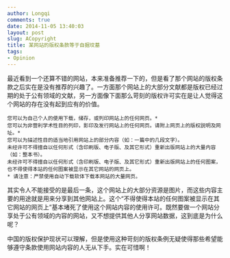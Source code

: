 ```yaml
---
author: Longqi
comments: true
date: 2014-11-05 13:40:03
layout: post
slug: ACopyright
title: 某网站的版权条款等于自掘坟墓
tags:
- Opinion
---
```


最近看到一个还算不错的网站，本来准备推荐一下的，但是看了那个网站的版权条款之后实在是没有推荐的兴趣了。一方面那个网站上的大部分文献都是版权已经过期的处于公有领域的文献，另一方面像下面那么苛刻的版权许可实在是让人觉得这个网站的存在没有起到应有的价值。

	您可以为自己个人的使用下载，储存，或列印网站上的任何网页。*
	您可以为非营利学术性目的列印，影印及发行网站上的任何网页。请附上网页上的版权説明及网址。*
	您可以为描述性目的适当地引用网站上的部分内容（如：一篇中的几段文字）。
	未经许可不得擅自以任何形式（含印刷版、电子版、及其它形式）重新出版网站上的大量内容（如：整本书）。
	未经许可不得擅自以任何形式（含印刷版、电子版、及其它形式）重新出版网站上的任何图案，也不得使得本站的任何图案被显示在其它网站的网页上。
	* 请注意：严禁使用自动下载软体下载本网站的大量网页。

其实令人不能接受的是最后一条，这个网站上的大部分资源是图片，而这些内容主要的用途就是用来分享到其他网站上。这个“不得使得本站的任何图案被显示在其它网站的网页上”基本堵死了使用这个网站内容的使用许可。既然要做一个网站分享处于公有领域的内容的网站，又不想提供其他人分享网站数据，这到底是为什么呢？

中国的版权保护现状可以理解，但是使用这种苛刻的版权条例无疑使得那些希望能够遵守条款使用网站内容的人无从下手。实在可惜啊！

